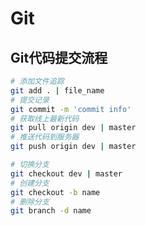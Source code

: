 # Git

## Git代码提交流程

```bash
# 添加文件追踪
git add . | file_name
# 提交记录
git commit -m 'commit info'
# 获取线上最新代码
git pull origin dev | master
# 推送代码到服务器
git push origin dev | master
```

```bash
# 切换分支
git checkout dev | master
# 创建分支
git checkout -b name
# 删除分支
git branch -d name
```

